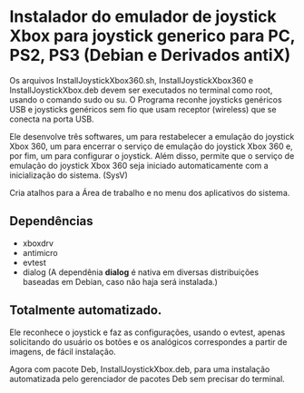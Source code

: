 # Instalador do emulador de joystick Xbox para joystick generico para PC, PS2, PS3 (Debian e Derivados antiX)

Os arquivos InstallJoystickXbox360.sh, InstallJoystickXbox360 e InstallJoystickXbox.deb  devem ser executados no terminal como root, usando o comando sudo ou su. O Programa reconhe joysticks genéricos USB e joysticks genéricos sem fio que usam receptor (wireless) que se conecta na porta USB.

Ele desenvolve três softwares, um para restabelecer a emulação do joystick Xbox 360, um para encerrar o serviço de emulação do joystick Xbox 360 e, por fim, um para configurar o joystick. Além disso, permite que o serviço de emulação do joystick Xbox 360 seja iniciado automaticamente com a inicialização do sistema. (SysV)

Cria atalhos para a Área de trabalho e no menu dos aplicativos do sistema.

## Dependências

- xboxdrv
- antimicro
- evtest
- dialog (A dependênia **dialog** é nativa em diversas distribuições baseadas em Debian, caso não haja será instalada.)

## Totalmente automatizado.

Ele reconhece o joystick e faz as configurações, usando o evtest, apenas solicitando do usuário os botões e os analógicos correspondes 
a partir de imagens, de fácil instalação.

Agora com pacote Deb, InstallJoystickXbox.deb, para uma instalação automatizada pelo gerenciador de pacotes Deb sem precisar do terminal.
